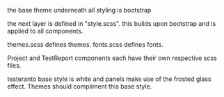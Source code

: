 the base theme underneath all styling is bootstrap

the next layer is defined in "style.scss". this builds upon bootstrap and is applied to all components.

themes.scss defines themes.
fonts.scss defines fonts.

Project and TestReport components each have their own respective scss files.

testeranto base style is white and panels make use of the frosted glass effect. Themes should compliment this base style.
